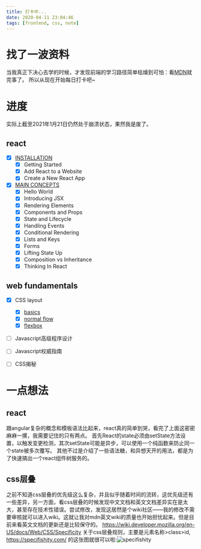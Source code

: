 ```yaml
---
title: 打卡中...
date: 2020-04-11 23:04:46
tags: [frontend, css, note]
---
```


# 找了一波资料
当我真正下决心去学的时候，才发现前端的学习路径简单枯燥到可怕：看[MDN](https://wiki.developer.mozilla.org/en-US/docs/Web)就完事了。
所以从现在开始每日打卡吧~

<!-- more -->

# 进度
实际上截至2021年1月21日仍然处于崩溃状态，果然我是废了。
## react
  - [x] [INSTALLATION](https://reactjs.org/docs/getting-started.html)
    - [x] Getting Started
    - [x] Add React to a Website
    - [x] Create a New React App
  - [x] [MAIN CONCEPTS](https://reactjs.org/docs/hello-world.html)
    - [x] Hello World
    - [x] Introducing JSX
    - [x] Rendering Elements
    - [x] Components and Props
    - [x] State and Lifecycle
    - [x] Handling Events
    - [x] Conditional Rendering
    - [x] Lists and Keys
    - [x] Forms
    - [x] Lifting State Up
    - [x] Composition vs Inheritance
    - [x] Thinking In React

## web fundamentals
  - [x] CSS layout
    - [x] [basics](https://wiki.developer.mozilla.org/en-US/docs/Learn/CSS/CSS_layout/Introduction)
    - [x] [normal flow](https://wiki.developer.mozilla.org/en-US/docs/Learn/CSS/CSS_layout/Normal_Flow)
    - [x] [flexbox](https://wiki.developer.mozilla.org/en-US/docs/Learn/CSS/CSS_layout/Flexbox)

  - [ ] Javascript高级程序设计
  - [ ] Javascript权威指南
  - [ ] CSS揭秘


# 一点想法
## react
跟angular复杂的概念和模板语法比起来，react真的简单到哭，看完了上面这密密麻麻一摞，我需要记住的只有两点。
首先React的state必须由setState方法设置，以触发变更检测，其次setState可能是异步，可以使用一个纯函数来防止同一个state被多次覆写。
其他不过是介绍了一些语法糖，和异想天开的用法，都是为了快速搞出一个react组件树服务的。

## css层叠
之前不知道css层叠的优先级这么复杂，并且似乎随着时间的流转，这优先级还有一些差异，另一方面，看css层叠的时候发现中文文档和英文文档差异实在是太大，甚至存在技术性错误。尝试修改，发现这居然是个wiki社区——我的修改不需要审核就可以进入wiki。这就让我对mdn英文wiki的质量也开始担忧起来。但是目前来看英文文档的更新还是比较保守的。
https://wiki.developer.mozilla.org/en-US/docs/Web/CSS/Specificity
关于css层叠规则，主要是元素名称>class>id, https://specifishity.com/ 的这张图就很可以啦:![specifishity](https://specifishity.com/specifishity.png)
